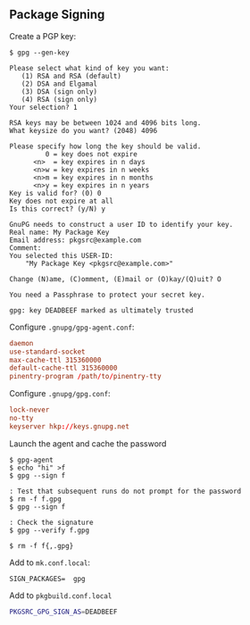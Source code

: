 ## Package Signing

Create a PGP key:

```console
$ gpg --gen-key

Please select what kind of key you want:
   (1) RSA and RSA (default)
   (2) DSA and Elgamal
   (3) DSA (sign only)
   (4) RSA (sign only)
Your selection? 1

RSA keys may be between 1024 and 4096 bits long.
What keysize do you want? (2048) 4096

Please specify how long the key should be valid.
         0 = key does not expire
      <n>  = key expires in n days
      <n>w = key expires in n weeks
      <n>m = key expires in n months
      <n>y = key expires in n years
Key is valid for? (0) 0
Key does not expire at all
Is this correct? (y/N) y

GnuPG needs to construct a user ID to identify your key.
Real name: My Package Key
Email address: pkgsrc@example.com
Comment:
You selected this USER-ID:
    "My Package Key <pkgsrc@example.com>"

Change (N)ame, (C)omment, (E)mail or (O)kay/(Q)uit? O

You need a Passphrase to protect your secret key.

gpg: key DEADBEEF marked as ultimately trusted
```

Configure `.gnupg/gpg-agent.conf`:

```conf
daemon
use-standard-socket
max-cache-ttl 315360000
default-cache-ttl 315360000
pinentry-program /path/to/pinentry-tty
```

Configure `.gnupg/gpg.conf`:

```conf
lock-never
no-tty
keyserver hkp://keys.gnupg.net
```

Launch the agent and cache the password

```console
$ gpg-agent
$ echo "hi" >f
$ gpg --sign f

: Test that subsequent runs do not prompt for the password
$ rm -f f.gpg
$ gpg --sign f

: Check the signature
$ gpg --verify f.gpg

$ rm -f f{,.gpg}
```

Add to `mk.conf.local`:

```make
SIGN_PACKAGES=	gpg
```

Add to `pkgbuild.conf.local`

```bash
PKGSRC_GPG_SIGN_AS=DEADBEEF
```
